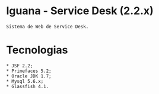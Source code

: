 # Iguana - Service Desk (2.2.x)

    Sistema de Web de Service Desk.

# Tecnologias

    * JSF 2.2;
    * Primefaces 5.2;
    * Oracle JDK 1.7;
    * Mysql 5.6.x;
    * Glassfish 4.1.
